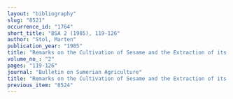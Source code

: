 ```yaml
---
layout: "bibliography"
slug: "8521"
occurrence_id: "1764"
short_title: "BSA 2 (1985), 119-126"
author: "Stol, Marten"
publication_year: "1985"
title: "Remarks on the Cultivation of Sesame and the Extraction of its Oil"
volume_no_: "2"
pages: "119-126"
journal: "Bulletin on Sumerian Agriculture"
title: "Remarks on the Cultivation of Sesame and the Extraction of its Oil"
previous_item: "8524"
---
```

